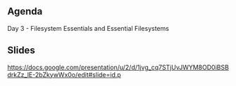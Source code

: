 ## Agenda
Day 3 - Filesystem Essentials and Essential Filesystems

## Slides
https://docs.google.com/presentation/u/2/d/1jvg_cq7STjUvJWYM8OD0iBSBdrkZz_lE-2bZkywWx0o/edit#slide=id.p